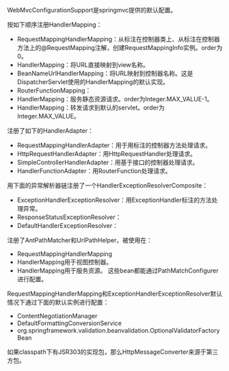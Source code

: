 WebMvcConfigurationSupport是springmvc提供的默认配置。

按如下顺序注册HandlerMapping：
- RequestMappingHandlerMapping：从标注在控制器类上、从标注在控制器方法上的@RequestMapping注解，创建RequestMappingInfo实例。order为0。
- HandlerMapping：将URL直接映射到view名称。
- BeanNameUrlHandlerMapping：将URL映射到控制器名称。这是DispatcherServlet使用的HandlerMapping的默认实现。
- RouterFunctionMapping：
- HandlerMapping：服务静态资源请求。order为Integer.MAX_VALUE-1。
- HandlerMapping：转发请求到默认的servlet。order为Integer.MAX_VALUE。

注册了如下的HandlerAdapter：
- RequestMappingHandlerAdapter：用于用标注的控制器方法处理请求。
- HttpRequestHandlerAdapter：用HttpRequestHandler处理请求。
- SimpleControllerHandlerAdapter：用基于接口的控制器处理请求。
- HandlerFunctionAdapter：用RouterFunction处理请求。

用下面的异常解析器链注册了一个HandlerExceptionResolverComposite：
- ExceptionHandlerExceptionResolver：用ExceptionHandler标注的方法处理异常。
- ResponseStatusExceptionResolver：
- DefaultHandlerExceptionResolver：

注册了AntPathMatcher和UrlPathHelper，被使用在：
- RequestMappingHandlerMapping
- HandlerMapping用于视图控制器。
- HandlerMapping用于服务资源。
这些bean都能通过PathMatchConfigurer进行配置。

RequestMappingHandlerMapping和ExceptionHandlerExceptionResolver默认情况下通过下面的默认实例进行配置：
- ContentNegotiationManager
- DefaultFormattingConversionService
- org.springframework.validation.beanvalidation.OptionalValidatorFactoryBean

如果classpath下有JSR303的实现包，那么HttpMessageConverter来源于第三方包。

